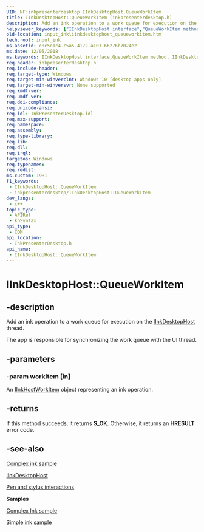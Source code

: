 ```yaml
---
UID: NF:inkpresenterdesktop.IInkDesktopHost.QueueWorkItem
title: IInkDesktopHost::QueueWorkItem (inkpresenterdesktop.h)
description: Add an ink operation to a work queue for execution on the IInkDesktopHost thread.
helpviewer_keywords: ["IInkDesktopHost interface","QueueWorkItem method","IInkDesktopHost.QueueWorkItem","IInkDesktopHost::QueueWorkItem","InkPresenterDesktop.iinkdesktophost_queueworkitem","QueueWorkItem","QueueWorkItem method","QueueWorkItem method","IInkDesktopHost interface","inkpresenterdesktop/IInkDesktopHost::QueueWorkItem","input_ink.iinkdesktophost_queueworkitem"]
old-location: input_ink\iinkdesktophost_queueworkitem.htm
tech.root: input_ink
ms.assetid: c8c5e1c4-c5a5-4172-a101-66276b7024e2
ms.date: 12/05/2018
ms.keywords: IInkDesktopHost interface,QueueWorkItem method, IInkDesktopHost.QueueWorkItem, IInkDesktopHost::QueueWorkItem, InkPresenterDesktop.iinkdesktophost_queueworkitem, QueueWorkItem, QueueWorkItem method, QueueWorkItem method,IInkDesktopHost interface, inkpresenterdesktop/IInkDesktopHost::QueueWorkItem, input_ink.iinkdesktophost_queueworkitem
req.header: inkpresenterdesktop.h
req.include-header: 
req.target-type: Windows
req.target-min-winverclnt: Windows 10 [desktop apps only]
req.target-min-winversvr: None supported
req.kmdf-ver: 
req.umdf-ver: 
req.ddi-compliance: 
req.unicode-ansi: 
req.idl: InkPresenterDesktop.idl
req.max-support: 
req.namespace: 
req.assembly: 
req.type-library: 
req.lib: 
req.dll: 
req.irql: 
targetos: Windows
req.typenames: 
req.redist: 
ms.custom: 19H1
f1_keywords:
 - IInkDesktopHost::QueueWorkItem
 - inkpresenterdesktop/IInkDesktopHost::QueueWorkItem
dev_langs:
 - c++
topic_type:
 - APIRef
 - kbSyntax
api_type:
 - COM
api_location:
 - InkPresenterDesktop.h
api_name:
 - IInkDesktopHost::QueueWorkItem
---
```


# IInkDesktopHost::QueueWorkItem


## -description

Add an ink operation to a work queue for execution on the <a href="/previous-versions/windows/desktop/api/inkpresenterdesktop/nn-inkpresenterdesktop-iinkdesktophost">IInkDesktopHost</a> thread.

The app is responsible for synchronizing the work queue with the UI thread.

## -parameters

### -param workItem [in]

An <a href="/previous-versions/windows/desktop/api/inkpresenterdesktop/nn-inkpresenterdesktop-iinkhostworkitem">IInkHostWorkItem</a> object representing an ink operation.

## -returns

If this method succeeds, it returns <b>S_OK</b>. Otherwise, it returns an <b>HRESULT</b> error code.

## -see-also

<a href="https://github.com/Microsoft/Windows-universal-samples/tree/master/Samples/ComplexInk">Complex ink sample</a>



<a href="/previous-versions/windows/desktop/api/inkpresenterdesktop/nn-inkpresenterdesktop-iinkdesktophost">IInkDesktopHost</a>






<a href="/windows/uwp/input-and-devices/pen-and-stylus-interactions">Pen and stylus interactions</a>



<b>Samples</b>

<a href="https://github.com/microsoft/Windows-universal-samples/tree/master/Samples/ComplexInk">Complex Ink sample</a>

<a href="https://github.com/Microsoft/Windows-universal-samples/tree/master/Samples/SimpleInk">Simple ink sample</a>

